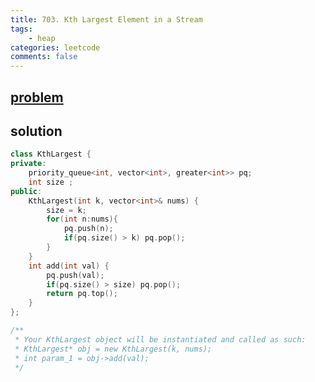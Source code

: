 ```yaml
---
title: 703. Kth Largest Element in a Stream
tags:  
    - heap
categories: leetcode
comments: false
---
```


## [problem](https://leetcode.com/problems/kth-largest-element-in-a-stream/)

## solution
```c++
class KthLargest {
private:
    priority_queue<int, vector<int>, greater<int>> pq;
    int size ;
public:
    KthLargest(int k, vector<int>& nums) {
        size = k;
        for(int n:nums){
            pq.push(n);
            if(pq.size() > k) pq.pop();
        }
    }
    int add(int val) {
        pq.push(val);
        if(pq.size() > size) pq.pop();
        return pq.top();
    }
};

/**
 * Your KthLargest object will be instantiated and called as such:
 * KthLargest* obj = new KthLargest(k, nums);
 * int param_1 = obj->add(val);
 */
```

